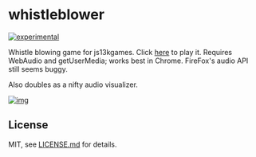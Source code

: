 # whistleblower

[![experimental](http://badges.github.io/stability-badges/dist/experimental.svg)](http://github.com/badges/stability-badges)

Whistle blowing game for js13kgames. Click [here](http://mattdesl.github.io/whistleblower/demo/) to play it. Requires WebAudio and getUserMedia; works best in Chrome. FireFox's audio API still seems buggy.

Also doubles as a nifty audio visualizer. 

[![img](http://i.imgur.com/EnWCepy.png)](http://mattdesl.github.io/whistleblower/demo/)

## License

MIT, see [LICENSE.md](http://github.com/mattdesl/whistleblower/blob/master/LICENSE.md) for details.
